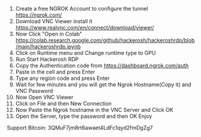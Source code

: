 1. Create a free NGROK Account to configure the tunnel
https://ngrok.com/
2. Download VNC Viewer install it
https://www.realvnc.com/en/connect/download/viewer/
3. Now Click "Open in Colab"
https://colab.research.google.com/github/hackerosh/hackeroshrdp/blob/main/hackeroshrdp.ipynb
4. Click on Runtime menu and Change runtime type to GPU
5. Run Start Hackerosh RDP
6. Copy the Authentication code from https://dashboard.ngrok.com/auth
7. Paste in the cell and press Enter
8. Type any region code and press Enter 
9. Wait for few minutes and you will get the Ngrok Hostname(Copy it) and VNC Password
10. Now Open VNC Viewer
11. Click on File and then New Connection
12. Now Paste the Ngrok hostname in the VNC Server and Click OK
12. Open the Server, type the password and then OK
Enjoy


Support Bitcoin: 3QMuF7jm8rt6awaet4LdFc1qyd2fmDgZg7
